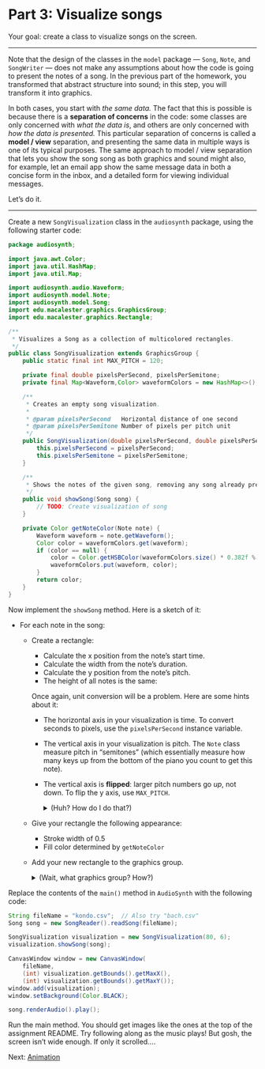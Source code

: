 # Part 3: Visualize songs

Your goal: create a class to visualize songs on the screen.

---

Note that the design of the classes in the `model` package — `Song`, `Note`, and `SongWriter` — does
not make any assumptions about how the code is going to present the notes of a song. In the previous
part of the homework, you transformed that abstract structure into sound; in this step, you will
transform it into graphics.

In both cases, you start with _the same data._ The fact that this is possible is because there is a
**separation of concerns** in the code: some classes are only concerned with _what the data is_, and
others are only concerned with _how the data is presented._ This particular separation of concerns is
called a **model / view** separation, and presenting the same data in multiple ways is one of its typical
purposes. The same approach to model / view separation that lets you show the song song as both
graphics and sound might also, for example, let an email app show the same message data in both a
concise form in the inbox, and a detailed form for viewing individual messages.

Let’s do it.

---

Create a new `SongVisualization` class in the `audiosynth` package, using the following starter code:

```java
package audiosynth;

import java.awt.Color;
import java.util.HashMap;
import java.util.Map;

import audiosynth.audio.Waveform;
import audiosynth.model.Note;
import audiosynth.model.Song;
import edu.macalester.graphics.GraphicsGroup;
import edu.macalester.graphics.Rectangle;

/**
 * Visualizes a Song as a collection of multicolored rectangles.
 */
public class SongVisualization extends GraphicsGroup {
    public static final int MAX_PITCH = 120;

    private final double pixelsPerSecond, pixelsPerSemitone;
    private final Map<Waveform,Color> waveformColors = new HashMap<>();

    /**
     * Creates an empty song visualization.
     *
     * @param pixelsPerSecond   Horizontal distance of one second
     * @param pixelsPerSemitone Number of pixels per pitch unit
     */
    public SongVisualization(double pixelsPerSecond, double pixelsPerSemitone) {
        this.pixelsPerSecond = pixelsPerSecond;
        this.pixelsPerSemitone = pixelsPerSemitone;
    }

    /**
     * Shows the notes of the given song, removing any song already present.
     */
    public void showSong(Song song) {
        // TODO: Create visualization of song
    }

    private Color getNoteColor(Note note) {
        Waveform waveform = note.getWaveform();
        Color color = waveformColors.get(waveform);
        if (color == null) {
            color = Color.getHSBColor(waveformColors.size() * 0.382f % 1, 1, 0.6f);
            waveformColors.put(waveform, color);
        }
        return color;
    }
}
```

Now implement the `showSong` method. Here is a sketch of it:

- For each note in the song:

    - Create a rectangle:
        - Calculate the x position from the note’s start time.
        - Calculate the width from the note’s duration.
        - Calculate the y position from the note’s pitch.
        - The height of all notes is the same:

      Once again, unit conversion will be a problem. Here are some hints about it:
        - The horizontal axis in your visualization is time. To convert seconds to pixels,
          use the `pixelsPerSecond` instance variable.
        - The vertical axis in your visualization is pitch. The `Note` class measure pitch
          in “semitones” (which essentially measure how many keys up from the bottom of
          the piano you count to get this note).
        - The vertical axis is **flipped**: larger pitch numbers go _up_, not down. To
          flip the y axis, use `MAX_PITCH`.
          <details>
          <summary>(Huh? How do I do that?)</summary>

          Subtract each note’s pitch from `MAX_PITCH`, then convert to pixels
          <details>
          <summary>(I’m lost. Just show me how.)</summary>

          `(MAX_PITCH - note.getPitch()) * pixelsPerSemitone` is the rectangle’s y coordinate.
          </details>
          </details>

    - Give your rectangle the following appearance:
        - Stroke width of 0.5
        - Fill color determined by `getNoteColor`

    - Add your new rectangle to the graphics group.

        <details>
        <summary>(Wait, what graphics group? How?)</summary>

        `SongVisualization` _is a_ graphics group!
        <details>
        <summary>(Can I have a little more of a hint?)</summary>

        In the `showSong` method, `SongVisualization` needs to to call its own (inherited) `add` method.
        </details>
        </details>

Replace the contents of the `main()` method in `AudioSynth` with the following code:

```java
String fileName = "kondo.csv";  // Also try "bach.csv"
Song song = new SongReader().readSong(fileName);

SongVisualization visualization = new SongVisualization(80, 6);
visualization.showSong(song);

CanvasWindow window = new CanvasWindow(
    fileName,
    (int) visualization.getBounds().getMaxX(),
    (int) visualization.getBounds().getMaxY());
window.add(visualization);
window.setBackground(Color.BLACK);

song.renderAudio().play();
```

Run the main method. You should get images like the ones at the top of the assignment README. Try following along as the music plays! But gosh, the screen isn’t wide enough. If only it scrolled….

Next: [Animation](4_animation.md)
